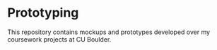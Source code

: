 # Prototyping
This repository contains mockups and prototypes developed over my coursework projects at CU Boulder.

